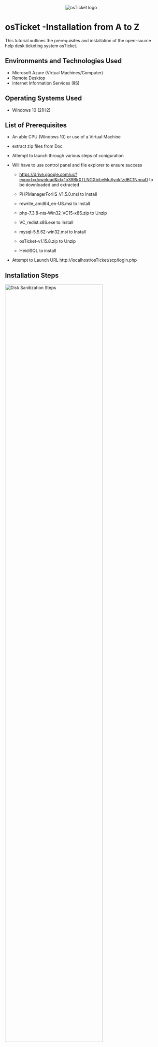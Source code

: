<p align="center">
<img src="https://i.imgur.com/Clzj7Xs.png" alt="osTicket logo"/>
</p>

<h1>osTicket -Installation from A to Z </h1>
This tutorial outlines the prerequisites and installation of the open-source help desk ticketing system osTicket.<br />


<h2>Environments and Technologies Used</h2>

- Microsoft Azure (Virtual Machines/Computer)
- Remote Desktop
- Internet Information Services (IIS)

<h2>Operating Systems Used </h2>

- Windows 10</b> (21H2)

<h2>List of Prerequisites</h2>

- An able CPU (Windows 10) or use of a Virtual Machine
- extract zip files from Doc 
- Attempt to launch through various steps of coniguration

- Will have to use control panel and file explorer to ensure success

  - https://drive.google.com/uc?export=download&id=1b3RBkXTLNGXbibeMuAynkfzdBC1NnqaD to be downloaded and extracted

  - PHPManagerForIIS_V1.5.0.msi to Install

  - rewrite_amd64_en-US.msi to Install
  
  - php-7.3.8-nts-Win32-VC15-x86.zip to Unzip
  
  - VC_redist.x86.exe to Install
  
  - mysql-5.5.62-win32.msi to Install
  
  - osTicket-v1.15.8.zip to Unzip

  - HeidiSQL to install
  
- Attempt to Launch URL  http://localhost/osTicket/scp/login.php

<h2>Installation Steps</h2>

<p>
<img src="https://i.imgur.com/DJmEXEB.png" height="80%" width="80%" alt="Disk Sanitization Steps"/> "C:\Users\dell\OneDrive\Pictures\osTicket Install Repo\Install osTicket Files.png" 
</p>
<p>
Download osTicket files

</p>
<img "C:\Users\dell\OneDrive\Pictures\osTicket Install Repo\Installed osTicket Files.png"
</p>
<p>
Downloaded osTicket files

<p>
<img "C:\Users\dell\OneDrive\Pictures\osTicket Install Repo\Extract osTicket-v1.15.8.zip Action.png"  "C:\Users\dell\OneDrive\Pictures\osTicket Install Repo\osTicket-v1.15.8.zip completed.png"
</p>
<p>
Extract osTicket-v1.15.8.zip from the desktop
  
</p>
<img "C:\Users\dell\OneDrive\Pictures\osTicket Install Repo\visual that IIS isnt working.png"
</p>
<p>
Use Loopback to try the webserver

<p>
<img "C:\Users\dell\OneDrive\Pictures\osTicket Install Repo\CGI config.png"
</p>
<p>
Enable IIS in Windows WITH CGI
World Wide Web Services -> Application Development Features -> [X] CG
<br />

<p>
<img "C:\Users\dell\OneDrive\Pictures\osTicket Install Repo\Create PHP Directory.png"
</p>
<p>
Create Directory for PHPManagerForIIS_V1.5.0.msi 

</p>
<img "C:\Users\dell\OneDrive\Pictures\osTicket Install Repo\Extraxt to Directory.png"
</p>
<p>
Extract PHPManagerForIIS_V1.5.0.msi into Directory to Install

<p>
<img "C:\Users\dell\OneDrive\Pictures\osTicket Install Repo\PHPManagerForIIS_V1.5.0.msi Download.png"
</p>
<p>
Download PHPManagerForIIS_V1.5.0.msi

<p>
<img "C:\Users\dell\OneDrive\Pictures\osTicket Install Repo\(rewrite_amd64_en-US.msi Download.png"
</p>
<p>
Download rewrite_amd64_en-US.msi

<p>
<img "C:\Users\dell\OneDrive\Pictures\osTicket Install Repo\Extract VC_redist.x86.exe to c.png"
</p>
<p>
Install VC_redist.x86.exe

</p>
<img "C:\Users\dell\OneDrive\Pictures\osTicket Install Repo\Installing MySQL 5.5.62.png" "C:\Users\dell\OneDrive\Pictures\osTicket Install Repo\Installed VC_redist.x86.png"
</p>
<p> 
Install MySQL 5.5.62 (mysql-5.5.62-win32.msi)
Typical Setup -> Launch Configuration Wizard (after install) -> Standard Configuration ->
Username: root
Password: root
